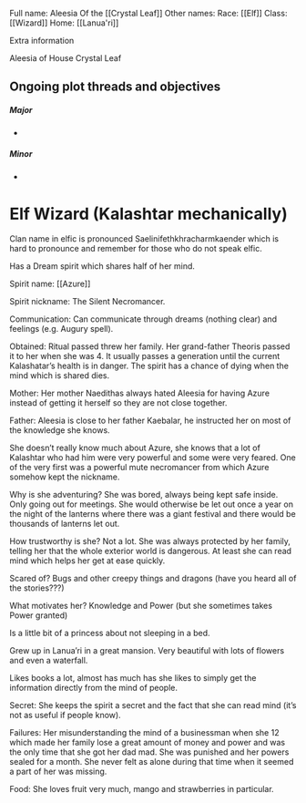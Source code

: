 Full name: Aleesia Of the [[Crystal Leaf]]
Other names: 
Race: [[Elf]]
Class: [[Wizard]]
Home: [[Lanua'ri]]



Extra information            

Aleesia of House Crystal Leaf

## Ongoing plot threads and objectives

##### Major
* 

##### Minor
* 

# Elf Wizard (Kalashtar mechanically)

Clan name in elfic is pronounced Saelinifethkhracharmkaender which is hard to pronounce and remember for those who do not speak elfic.

Has a Dream spirit which shares half of her mind.

Spirit name: [[Azure]]

Spirit nickname: The Silent Necromancer.

Communication: Can communicate through dreams (nothing clear) and feelings (e.g. Augury spell).

Obtained: Ritual passed threw her family. Her grand-father Theoris passed it to her when she was 4. It usually passes a generation until the current Kalashatar’s health is in danger. The spirit has a chance of dying when the mind which is shared dies.

Mother: Her mother Naedithas always hated Aleesia for having Azure instead of getting it herself so they are not close together.

Father: Aleesia is close to her father Kaebalar, he instructed her on most of the knowledge she knows. 

She doesn’t really know much about Azure, she knows that a lot of Kalashtar who had him were very powerful and some were very feared. One of the very first was a powerful mute necromancer from which Azure somehow kept the nickname.

Why is she adventuring? She was bored, always being kept safe inside. Only going out for meetings. She would otherwise be let out once a year on the night of the lanterns where there was a giant festival and there would be thousands of lanterns let out.

How trustworthy is she? Not a lot. She was always protected by her family, telling her that the whole exterior world is dangerous. At least she can read mind which helps her get at ease quickly.

Scared of? Bugs and other creepy things and dragons (have you heard all of the stories???)

What motivates her? Knowledge and Power (but she sometimes takes Power granted)

Is a little bit of a princess about not sleeping in a bed.

Grew up in Lanua’ri in a great mansion. Very beautiful with lots of flowers and even a waterfall.

Likes books a lot, almost has much has she likes to simply get the information directly from the mind of people.

Secret: She keeps the spirit a secret and the fact that she can read mind (it’s not as useful if people know).

Failures: Her misunderstanding the mind of a businessman when she 12 which made her family lose a great amount of money and power and was the only time that she got her dad mad. She was punished and her powers sealed for a month. She never felt as alone during that time when it seemed a part of her was missing.

Food: She loves fruit very much, mango and strawberries in particular.